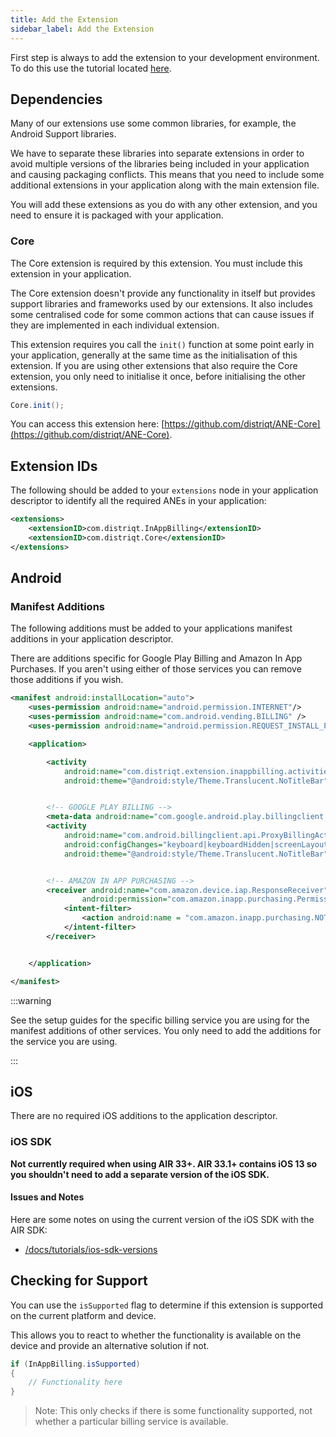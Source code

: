 ```yaml
---
title: Add the Extension
sidebar_label: Add the Extension
---
```


First step is always to add the extension to your development environment. 
To do this use the tutorial located [here](/docs/tutorials/getting-started).


## Dependencies

Many of our extensions use some common libraries, for example, the Android Support libraries.

We have to separate these libraries into separate extensions in order to avoid multiple versions of the libraries being included in your application and causing packaging conflicts. This means that you need to include some additional extensions in your application along with the main extension file.

You will add these extensions as you do with any other extension, and you need to ensure it is packaged with your application.


### Core 

The Core extension is required by this extension. You must include this extension in your application.

The Core extension doesn't provide any functionality in itself but provides support libraries and frameworks used by our extensions.
It also includes some centralised code for some common actions that can cause issues if they are implemented in each individual extension.

This extension requires you call the `init()` function at some point early in your application, generally at the same time as the initialisation of this extension. If you are using other extensions that also require the Core extension, you only need to initialise it once, before initialising the other extensions.

```actionscript
Core.init();
```

You can access this extension here: [https://github.com/distriqt/ANE-Core](https://github.com/distriqt/ANE-Core).



## Extension IDs

The following should be added to your `extensions` node in your application descriptor to identify all the required ANEs in your application:

```xml
<extensions>
    <extensionID>com.distriqt.InAppBilling</extensionID>
    <extensionID>com.distriqt.Core</extensionID>
</extensions>
```



## Android

### Manifest Additions

The following additions must be added to your applications manifest additions in your 
application descriptor.

There are additions specific for Google Play Billing and Amazon In App Purchases. 
If you aren't using either of those services you can remove those additions if you wish.


```xml
<manifest android:installLocation="auto">
	<uses-permission android:name="android.permission.INTERNET"/>
	<uses-permission android:name="com.android.vending.BILLING" />
	<uses-permission android:name="android.permission.REQUEST_INSTALL_PACKAGES" />

	<application>

		<activity 
			android:name="com.distriqt.extension.inappbilling.activities.ProductViewActivity" 
			android:theme="@android:style/Theme.Translucent.NoTitleBar" />


		<!-- GOOGLE PLAY BILLING -->
		<meta-data android:name="com.google.android.play.billingclient.version" android:value="3.0.3" />
		<activity
			android:name="com.android.billingclient.api.ProxyBillingActivity"
			android:configChanges="keyboard|keyboardHidden|screenLayout|screenSize|orientation"
			android:theme="@android:style/Theme.Translucent.NoTitleBar" />


		<!-- AMAZON IN APP PURCHASING -->
		<receiver android:name="com.amazon.device.iap.ResponseReceiver"
				android:permission="com.amazon.inapp.purchasing.Permission.NOTIFY" >
			<intent-filter>
				<action android:name = "com.amazon.inapp.purchasing.NOTIFY" />
			</intent-filter>
		</receiver>


	</application>

</manifest>
```

:::warning

See the setup guides for the specific billing service you are using for the manifest additions of other services.
You only need to add the additions for the service you are using.

:::


## iOS 

There are no required iOS additions to the application descriptor.


### iOS SDK 

**Not currently required when using AIR 33+. AIR 33.1+ contains iOS 13 so you shouldn't need to add a separate version of the iOS SDK.**



#### Issues and Notes

Here are some notes on using the current version of the iOS SDK with the AIR SDK:

- [/docs/tutorials/ios-sdk-versions](/docs/tutorials/ios-sdk-versions)






## Checking for Support

You can use the `isSupported` flag to determine if this extension is supported on the current platform and device.

This allows you to react to whether the functionality is available on the device and provide an alternative solution if not.


```actionscript
if (InAppBilling.isSupported)
{
	// Functionality here
}
```

>
> Note: This only checks if there is some functionality supported, not whether a particular billing service is available.
>
